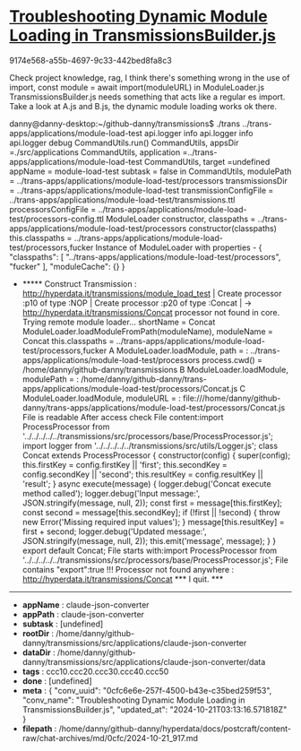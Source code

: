 # [Troubleshooting Dynamic Module Loading in TransmissionsBuilder.js](https://claude.ai/chat/0cfc6e6e-257f-4500-b43e-c35bed259f53)

9174e568-a55b-4697-9c33-442bed8fa8c3

Check project knowledge, rag, I think there's something wrong in the use of import,   const module = await import(moduleURL) in ModuleLoader.js
TransmissionsBuilder.js needs something that acts like a regular es import. Take a look at A.js and B.js, the dynamic module loading works ok there.

danny@danny-desktop:~/github-danny/transmissions$ ./trans ../trans-apps/applications/module-load-test 
 api.logger info
 api.logger info
 api.logger debug
CommandUtils.run()
CommandUtils, appsDir =./src/applications
CommandUtils, application =../trans-apps/applications/module-load-test
CommandUtils, target =undefined
appName = module-load-test
subtask  = false
in CommandUtils, modulePath = ../trans-apps/applications/module-load-test/processors
transmissionsDir = ../trans-apps/applications/module-load-test
transmissionConfigFile = ../trans-apps/applications/module-load-test/transmissions.ttl
processorsConfigFile = ../trans-apps/applications/module-load-test/processors-config.ttl
ModuleLoader constructor, classpaths = ../trans-apps/applications/module-load-test/processors
constructor(classpaths) this.classpaths = ../trans-apps/applications/module-load-test/processors,fucker
Instance of ModuleLoader with properties - 
{
  "classpaths": [
    "../trans-apps/applications/module-load-test/processors",
    "fucker"
  ],
  "moduleCache": {}
}
+ ***** Construct Transmission :  <http://hyperdata.it/transmissions/module_load_test>
| Create processor :p10 of type :NOP
| Create processor :p20 of type :Concat
| -> http://hyperdata.it/transmissions/Concat processor not found in core. Trying remote module loader...
shortName = Concat
ModuleLoader.loadModuleFromPath(moduleName), moduleName = Concat
this.classpaths = ../trans-apps/applications/module-load-test/processors,fucker
A
ModuleLoader.loadModule, path = : ../trans-apps/applications/module-load-test/processors
process.cwd() = /home/danny/github-danny/transmissions
B
ModuleLoader.loadModule, modulePath = : /home/danny/github-danny/trans-apps/applications/module-load-test/processors/Concat.js
C
ModuleLoader.loadModule, moduleURL  = : file:///home/danny/github-danny/trans-apps/applications/module-load-test/processors/Concat.js
File is readable
After access check
File content:import ProcessProcessor from '../../../../../transmissions/src/processors/base/ProcessProcessor.js';
import logger from '../../../../../transmissions/src/utils/Logger.js';
class Concat extends ProcessProcessor {
    constructor(config) {
        super(config);
        this.firstKey = config.firstKey || 'first';
        this.secondKey = config.secondKey || 'second';
        this.resultKey = config.resultKey || 'result';
    }
    async execute(message) {
        logger.debug('Concat execute method called');
        logger.debug('Input message:', JSON.stringify(message, null, 2));
        const first = message[this.firstKey];
        const second = message[this.secondKey];
        if (!first || !second) {
            throw new Error('Missing required input values');
        }
        message[this.resultKey] = first + second;
        logger.debug('Updated message:', JSON.stringify(message, null, 2));
        this.emit('message', message);
    }
}
export default Concat;
File starts with:import ProcessProcessor from '../../../../../transmissions/src/processors/base/ProcessProcessor.js';
File contains "export":true
!!! Processor not found anywhere : http://hyperdata.it/transmissions/Concat 
*** I quit. ***

---

* **appName** : claude-json-converter
* **appPath** : claude-json-converter
* **subtask** : [undefined]
* **rootDir** : /home/danny/github-danny/transmissions/src/applications/claude-json-converter
* **dataDir** : /home/danny/github-danny/transmissions/src/applications/claude-json-converter/data
* **tags** : ccc10.ccc20.ccc30.ccc40.ccc50
* **done** : [undefined]
* **meta** : {
  "conv_uuid": "0cfc6e6e-257f-4500-b43e-c35bed259f53",
  "conv_name": "Troubleshooting Dynamic Module Loading in TransmissionsBuilder.js",
  "updated_at": "2024-10-21T03:13:16.571818Z"
}
* **filepath** : /home/danny/github-danny/hyperdata/docs/postcraft/content-raw/chat-archives/md/0cfc/2024-10-21_917.md